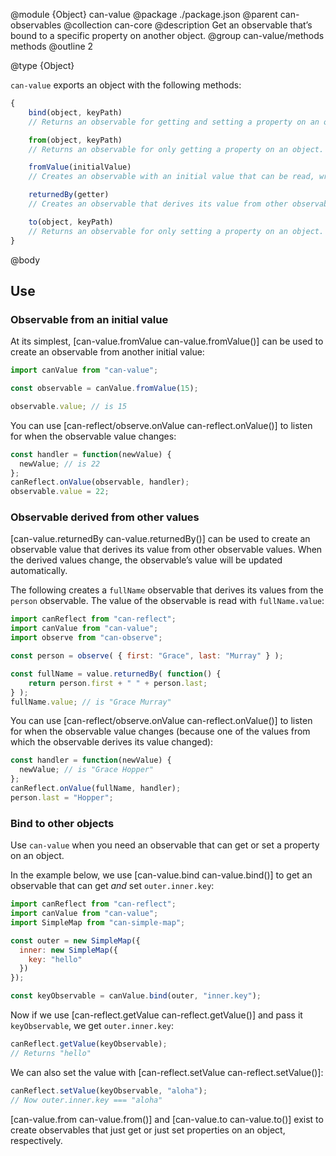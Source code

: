 @module {Object} can-value
@package ./package.json
@parent can-observables
@collection can-core
@description Get an observable that’s bound to a specific property on another object.
@group can-value/methods methods
@outline 2

@type {Object}

`can-value` exports an object with the following methods:

```js
{
    bind(object, keyPath)
    // Returns an observable for getting and setting a property on an object.

    from(object, keyPath)
    // Returns an observable for only getting a property on an object.

    fromValue(initialValue)
    // Creates an observable with an initial value that can be read, written, and observed.

    returnedBy(getter)
    // Creates an observable that derives its value from other observable values.

    to(object, keyPath)
    // Returns an observable for only setting a property on an object.
}
```

@body

## Use

### Observable from an initial value

At its simplest, [can-value.fromValue can-value.fromValue()] can be used to
create an observable from another initial value:

```js
import canValue from "can-value";

const observable = canValue.fromValue(15);

observable.value; // is 15
```

You can use [can-reflect/observe.onValue can-reflect.onValue()] to listen for
when the observable value changes:

```js
const handler = function(newValue) {
  newValue; // is 22
};
canReflect.onValue(observable, handler);
observable.value = 22;
```

### Observable derived from other values

[can-value.returnedBy can-value.returnedBy()] can be used to create an
observable value that derives its value from other observable values. When the
derived values change, the observable’s value will be updated automatically.

The following creates a `fullName` observable that derives its values from the
`person` observable. The value of the observable is read with `fullName.value`:

```js
import canReflect from "can-reflect";
import canValue from "can-value";
import observe from "can-observe";

const person = observe( { first: "Grace", last: "Murray" } );

const fullName = value.returnedBy( function() {
	return person.first + " " + person.last;
} );
fullName.value; // is "Grace Murray"
```

You can use [can-reflect/observe.onValue can-reflect.onValue()] to listen for
when the observable value changes (because one of the values from which the
observable derives its value changed):

```js
const handler = function(newValue) {
  newValue; // is "Grace Hopper"
};
canReflect.onValue(fullName, handler);
person.last = "Hopper";
```

### Bind to other objects

Use `can-value` when you need an observable that can get or set a property on an object.

In the example below, we use [can-value.bind can-value.bind()] to get an observable that
can get _and_ set `outer.inner.key`:

```js
import canReflect from "can-reflect";
import canValue from "can-value";
import SimpleMap from "can-simple-map";

const outer = new SimpleMap({
  inner: new SimpleMap({
    key: "hello"
  })
});

const keyObservable = canValue.bind(outer, "inner.key");
```

Now if we use [can-reflect.getValue can-reflect.getValue()] and pass it
`keyObservable`, we get `outer.inner.key`:

```js
canReflect.getValue(keyObservable);
// Returns "hello"
```

We can also set the value with [can-reflect.setValue can-reflect.setValue()]:

```js
canReflect.setValue(keyObservable, "aloha");
// Now outer.inner.key === "aloha"
```

[can-value.from can-value.from()] and [can-value.to can-value.to()] exist to create
observables that just get or just set properties on an object, respectively.

